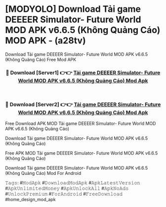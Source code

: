 # [MODYOLO] Download Tải game DEEEER Simulator- Future World MOD APK v6.6.5 (Không Quảng Cáo) MOD APK - (a28tv)
Download Tải game DEEEER Simulator- Future World MOD APK v6.6.5 (Không Quảng Cáo) Free Mod APK

<div align="center">
<h3>🔴 Download [Server1] 👉👉 <a href="https://apk-comot.site?title=Tải_game_DEEEER_Simulator-_Future_World_MOD_APK_v6.6.5_(Không_Quảng_Cáo)">Tải game DEEEER Simulator- Future World MOD APK v6.6.5 (Không Quảng Cáo) Mod Apk</a></h3><br>

<h3>🔴 Download [Server2] 👉👉 <a href="https://apk-comot.site?title=Tải_game_DEEEER_Simulator-_Future_World_MOD_APK_v6.6.5_(Không_Quảng_Cáo)">Tải game DEEEER Simulator- Future World MOD APK v6.6.5 (Không Quảng Cáo) Mod Apk</a></h3>
</div>


Free Download APK MOD Tải game DEEEER Simulator- Future World MOD APK v6.6.5 (Không Quảng Cáo)

Download Tải game DEEEER Simulator- Future World MOD APK v6.6.5 (Không Quảng Cáo) 

Free APK MOD Tải game DEEEER Simulator- Future World MOD APK v6.6.5 (Không Quảng Cáo) 

Download Tải game DEEEER Simulator- Future World MOD APK v6.6.5 (Không Quảng Cáo) Mod For Android

𝚃𝚊𝚐𝚜: #𝙼𝚘𝚍𝙰𝚙𝚔 #𝙳𝚘𝚠𝚗𝚕𝚘𝚊𝚍𝙼𝚘𝚍𝙰𝚙𝚔 #𝙰𝚙𝚔𝙻𝚊𝚝𝚎𝚜𝚝𝚅𝚎𝚛𝚜𝚒𝚘𝚗 #𝙰𝚙𝚔𝚄𝚗𝚕𝚒𝚖𝚒𝚝𝚎𝚍𝙼𝚘𝚗𝚎𝚢 #𝙰𝚙𝚔𝚄𝚗𝚕𝚘𝚌𝚔𝙰𝚕𝚕 #𝙰𝚙𝚔𝙽𝚘𝙰𝚍𝚜 #𝚄𝚗𝚕𝚘𝚌𝚔𝙿𝚛𝚎𝚖𝚒𝚞𝚖 #𝙵𝚘𝚛𝙰𝚗𝚍𝚛𝚘𝚒𝚍 #𝙵𝚛𝚎𝚎𝙳𝚘𝚠𝚗𝚕𝚘𝚊𝚍 #home_design_mod_apk